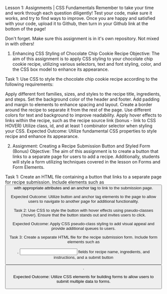 Lesson 1: Assignments | CSS Fundamentals
Remember to take your time and work through each question diligently! Test your code, make sure it works, and try to find ways to improve. Once you are happy and satisfied with your code, upload it to Github, then turn in your Github link at the bottom of the page!

Don't forget. Make sure this assignment is in it's own repository. Not mixed in with others!

1.  Enhancing CSS Styling of Chocolate Chip Cookie Recipe
Objective: The aim of this assignment is to apply CSS styling to your chocolate chip cookie recipe, utilizing various selectors, text and font styling, color, and the CSS box model to enhance its appearance.

Task 1: Use CSS to style the chocolate chip cookie recipe according to the following requirements:

Apply different font families, sizes, and styles to the recipe title, ingredients, and steps.
Set the background color of the header and footer.
Add padding and margin to elements to enhance spacing and layout.
Create a border around the recipe to separate it from the rest of the page.
Use different colors for text and background to improve readability.
Apply hover effects to links within the recipe, such as the recipe source link (bonus - link to CSS HOVER) 
Utilize class, id, and at least 1 combinator selector when styling your CSS. 
Expected Outcome: Utilize fundamental CSS properties to style recipe and enhance its appearance.

2. Assignment: Creating a Recipe Submission Button and Styled Form (Bonus) 
Objective: The aim of this assignment is to create a button that links to a separate page for users to add a recipe. Additionally, students will style a form utilizing techniques covered in the lesson on Forms and Form Elements.

Task 1: Create an HTML file containing a button that links to a separate page for recipe submission. Include elements such as <button> with appropriate attributes and an anchor tag <a> to link to the submission page.

Expected Outcome: Utilize button and anchor tag elements to the page to allow users to navigate to another page for additional functionality.

Task 2: Use CSS to style the button with hover effects using pseudo-classes (:hover). Ensure that the button stands out and invites users to click.

Expected Outcome: Apply CSS pseudo-class styling to add visual appeal and provide additional queues to users.

Task 3: Create a separate HTML file for the recipe submission form. Include form elements such as <form>, <input> fields for recipe name, ingredients, and instructions, and a submit button <button>.

Expected Outcome: Utilize CSS elements for building forms to allow users to submit multiple data to forms.

